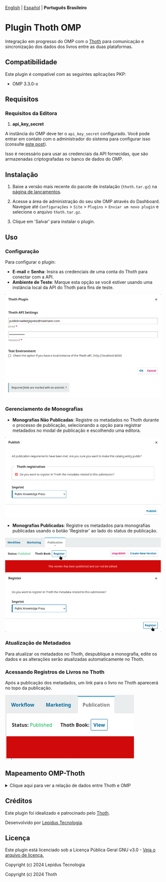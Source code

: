 [English](/README.md) | [Español](/docs/README-es.md) | **Português Brasileiro**

# Plugin Thoth OMP

Integração em progresso do OMP com o [Thoth](https://thoth.pub/) para comunicação e sincronização dos dados dos livros entre as duas plataformas.

## Compatibilidade

Este plugin é compatível com as seguintes aplicações PKP:

- OMP 3.3.0-x

## Requisitos

### Requisitos da Editora

1. **api_key_secret**

A instância do OMP deve ter o `api_key_secret` configurado. Você pode entrar em contato com o administrador do sistema para configurar isso (consulte [este post](https://forum.pkp.sfu.ca/t/how-to-generate-a-api-key-secret-code-in-ojs-3/72008)).

Isso é necessário para usar as credenciais da API fornecidas, que são armazenadas criptografadas no banco de dados do OMP.

## Instalação

1. Baixe a versão mais recente do pacote de instalação (`thoth.tar.gz`) na [página de lançamentos](https://github.com/thoth-pub/thoth-omp-plugin/releases).

2. Acesse a área de administração do seu site OMP através do Dashboard. Navegue até `Configurações` > `Site` > `Plugins` > `Enviar um novo plugin` e selecione o arquivo `thoth.tar.gz`.

3. Clique em 'Salvar' para instalar o plugin.

## Uso

### Configuração

Para configurar o plugin:

- **E-mail** e **Senha**: Insira as credenciais de uma conta do Thoth para conectar com a API.
- **Ambiente de Teste**: Marque esta opção se você estiver usando uma instância local da API do Thoth para fins de teste.

![settings](/images/settings.png)

### Gerenciamento de Monografias

- **Monografias Não Publicadas**: Registre os metadados no Thoth durante o processo de publicação, selecionando a opção para registrar metadados no modal de publicação e escolhendo uma editora.

![publish](/images/publish.png)

- **Monografias Publicadas**: Registre os metadados para monografias publicadas usando o botão 'Registrar' ao lado do status de publicação.

![button](/images/button.png)
![register](/images/register.png)

### Atualização de Metadados

Para atualizar os metadados no Thoth, despublique a monografia, edite os dados e as alterações serão atualizadas automaticamente no Thoth.

### Acessando Registros de Livros no Thoth

Após a publicação dos metadados, um link para o livro no Thoth aparecerá no topo da publicação.

![link](/images/link.png)

## Mapeamento OMP-Thoth

<details>
    <summary>Clique aqui para ver a relação de dados entre Thoth e OMP</summary>

| OMP               |                    |   | Thoth                  |                     |             |
| ----------------- | ------------------ | - | ---------------------- | ------------------- | ----------- |
| Submission        |                    |   | Work                   |                     |             |
|                   | WorkType           |   |                        | WorkType            |             |
| SubmissionUrl     |                    |   |                        | LandingPage         |             |
| Publication       |                    |   |                        |                     |             |
|                   | FullTitle          |   |                        | FullTitle           |             |
|                   | Title              |   |                        | Title               |             |
|                   | Subtitle           |   |                        | Subtitle            |             |
|                   | Abstract           |   |                        | Abstract            |             |
|                   | Version            |   |                        | Edition             |             |
|                   | DOI                |   |                        | DOI                 |             |
|                   | DatePublished      |   |                        | PublicationDate     |             |
|                   | License            |   |                        | License             |             |
|                   | CopyrightHolder    |   |                        | CopyrightHolder     |             |
|                   | CoverUrl           |   |                        | CoverImageUrl       |             |
| Author            |                    |   | Contribution           |                     |             |
|                   | UserGroupId        |   |                        | ContributionType    |             |
|                   | PrimaryContactId   |   |                        | MainContribution    |             |
|                   | Sequence           |   |                        | ContributionOrdinal |             |
|                   | GivenName          |   |                        | FirstName           |             |
|                   | LastName           |   |                        | FamilyName          |             |
|                   | FullName           |   |                        | FullName            |             |
|                   | Biography          |   |                        | Biography           |             |
|                   | Affiliation        |   | Affiliation            |                     |             |
| Chapter           |                    |   | Work(Type: Chapter)    |                     |             |
|                   | FullTitle          |   |                        | FullTitle           |             |
|                   | Title              |   |                        | Title               |             |
|                   | Subtitle           |   |                        | Subtitle            |             |
|                   | Abstract           |   |                        | Abstract            |             |
|                   | Pages              |   |                        | pageCount           |             |
|                   | DatePublished      |   |                        | PublicationDate     |             |
|                   | DOI                |   |                        | DOI                 |             |
| SubmissionLocale  |                    |   | Language               |                     |             |
| PublicationFormat |                    |   | Publication            |                     |             |
|                   | EntryKey           |   |                        | PublicationType     |             |
|                   | IdentificationCode |   |                        | ISBN                |             |
|                   |                    |   |                        | Location            |             |
|                   | RemoteUrl/FileUrl  |   |                        |                     | FullTextUrl |
| SubmissionUrl     |                    |   |                        |                     | LandingPage |
| Keyword           |                    |   | Subject(Type: Keyword) |                     |             |
| Citation          |                    |   | Reference              |                     |             |

</details>

## Créditos

Este plugin foi idealizado e patrocinado pelo [Thoth](https://thoth.pub/).

Desenvolvido por [Lepidus Tecnologia](https://github.com/lepidus).

## Licença

Este plugin está licenciado sob a Licença Pública Geral GNU v3.0 - [Veja o arquivo de licença.](/LICENSE)

Copyright (c) 2024 Lepidus Tecnologia

Copyright (c) 2024 Thoth
